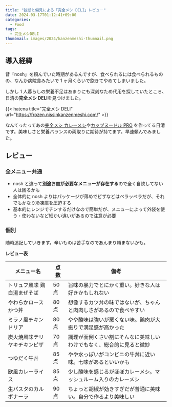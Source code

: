 ```yaml
---
title: "独断と偏見による「完全メシ DELI」レビュー"
date: 2024-03-17T01:12:41+09:00
categories:
  - Food
tags:
  - 完全メシDELI
thumbnail: images/2024/kanzenmeshi-thumnail.png
---
```


## 導入経緯

昔「nosh」を頼んでいた時期があるんですが、食べられるには食べられるものの、なんか病院食みたいで 1 ヶ月くらいで飽きてやめてしまいました。

しかし 1 人暮らしの栄養不足はあまりにも深刻なため代用を探していたところ、日清の**完全メシ DELI**を見つけました。

{{< hatena title="完全メシ DELI" url="https://frozen.nissinkanzenmeshi.com/" >}}

なんてったってあの[完全メシ カレーメシ](https://www.nissin.com/jp/products/items/11691)や[カップヌードル PRO](https://www.nissin.com/jp/products/items/12234) を作ってる日清です。美味しさと栄養バランスの両取りに期待が持てます。早速頼んでみました。

## レビュー

### 全メニュー共通

- nosh と違って**別途お皿が必要なメニューが存在する**ので全く自炊してない人は困るかも
- 全体的に nosh よりはパッケージが薄めでピザなどはペラッペラだが、それでもかなり冷凍庫を圧迫する
- 基本的にレンジでチンするだけなので簡単だが、メニューによって外袋を使う・使わないなど細かい違いがあるので注意が必要

### 個別

随時追記していきます。辛いものは苦手なのであんまり頼まないかも。

**レビュー表**

| メニュー名                   | 点数  | 備考                                                                 |
| ---------------------------- | ----- | -------------------------------------------------------------------- |
| トリュフ風味 鶏白湯まぜそば  | 50 点 | 旨味の暴力でとにかく重い。好きな人は好きかもしれない                 |
| やわらかロースかつ丼         | 80 点 | 想像するカツ丼の味ではないが、ちゃんと肉肉しさがあるので食べやすい   |
| ミラノ風チキンドリア         | 80 点 | やや酸味は強いが悪くない味。鶏肉が大振りで満足感が高かった           |
| 炭火焼風味テリヤキチキンピザ | 70 点 | 調理が面倒くさい割にそんなに美味しいわけでもなく、総合的に見ると微妙 |
| つゆだく牛丼                 | 85 点 | やや水っぽいがコンビニの牛丼に近い味。七味があるといいかも           |
| 欧風カレーライス             | 85 点 | 少し酸味を感じるがほぼカレーメシ。マッシュルーム入りのカレーメシ     |
| 生パスタのカルボナーラ       | 90 点 | ちょっと胡椒が効きすぎだが普通に美味い。自分で作るより美味しい       |
